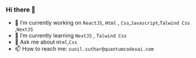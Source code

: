 ### Hi there 👋

- 🔭 I’m currently working on `ReactJS`, `Html` , `Css`,`Javascript`,`Talwind Css` ,`NextJS`
- 🌱 I’m currently learning `NextJS` , `Talwind Css`
- 💬 Ask me about `Html`,`Css`
- 📫 How to reach me: `sunil.suthar@quantumcodexai.com`

